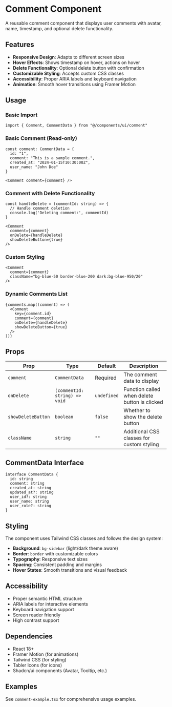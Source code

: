 # Comment Component

A reusable comment component that displays user comments with avatar, name, timestamp, and optional delete functionality.

## Features

- **Responsive Design**: Adapts to different screen sizes
- **Hover Effects**: Shows timestamp on hover, actions on hover
- **Delete Functionality**: Optional delete button with confirmation
- **Customizable Styling**: Accepts custom CSS classes
- **Accessibility**: Proper ARIA labels and keyboard navigation
- **Animation**: Smooth hover transitions using Framer Motion

## Usage

### Basic Import

```tsx
import { Comment, CommentData } from "@/components/ui/comment"
```

### Basic Comment (Read-only)

```tsx
const comment: CommentData = {
  id: "1",
  comment: "This is a sample comment.",
  created_at: "2024-01-15T10:30:00Z",
  user_name: "John Doe"
}

<Comment comment={comment} />
```

### Comment with Delete Functionality

```tsx
const handleDelete = (commentId: string) => {
  // Handle comment deletion
  console.log('Deleting comment:', commentId)
}

<Comment
  comment={comment}
  onDelete={handleDelete}
  showDeleteButton={true}
/>
```

### Custom Styling

```tsx
<Comment
  comment={comment}
  className="bg-blue-50 border-blue-200 dark:bg-blue-950/20"
/>
```

### Dynamic Comments List

```tsx
{comments.map((comment) => (
  <Comment
    key={comment.id}
    comment={comment}
    onDelete={handleDelete}
    showDeleteButton={true}
  />
))}
```

## Props

| Prop | Type | Default | Description |
|------|------|---------|-------------|
| `comment` | `CommentData` | Required | The comment data to display |
| `onDelete` | `(commentId: string) => void` | `undefined` | Function called when delete button is clicked |
| `showDeleteButton` | `boolean` | `false` | Whether to show the delete button |
| `className` | `string` | `""` | Additional CSS classes for custom styling |

## CommentData Interface

```tsx
interface CommentData {
  id: string
  comment: string
  created_at: string
  updated_at?: string
  user_id?: string
  user_name: string
  user_role?: string
}
```

## Styling

The component uses Tailwind CSS classes and follows the design system:

- **Background**: `bg-sidebar` (light/dark theme aware)
- **Border**: `border` with customizable colors
- **Typography**: Responsive text sizes
- **Spacing**: Consistent padding and margins
- **Hover States**: Smooth transitions and visual feedback

## Accessibility

- Proper semantic HTML structure
- ARIA labels for interactive elements
- Keyboard navigation support
- Screen reader friendly
- High contrast support

## Dependencies

- React 18+
- Framer Motion (for animations)
- Tailwind CSS (for styling)
- Tabler Icons (for icons)
- Shadcn/ui components (Avatar, Tooltip, etc.)

## Examples

See `comment-example.tsx` for comprehensive usage examples.











